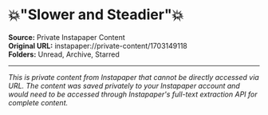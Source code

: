 # 💥"Slower and Steadier"💥

**Source:** Private Instapaper Content  
**Original URL:** instapaper://private-content/1703149118  
**Folders:** Unread, Archive, Starred  

---

*This is private content from Instapaper that cannot be directly accessed via URL. The content was saved privately to your Instapaper account and would need to be accessed through Instapaper's full-text extraction API for complete content.*